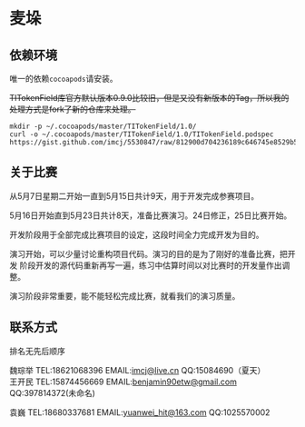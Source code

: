 # 麦垛

## 依赖环境

唯一的依赖`cocoapods`请安装。

<del>TITokenField库官方默认版本0.9.0比较旧，但是又没有新版本的Tag，所以我的处理方式是fork了新的仓库来处理。

```shell
mkdir -p ~/.cocoapods/master/TITokenField/1.0/
curl -o ~/.cocoapods/master/TITokenField/1.0/TITokenField.podspec https://gist.github.com/imcj/5530847/raw/812900d704236189c646745e8529b5096f866852/TITokenField.podspec
```
</del>

## 关于比赛

从5月7日星期二开始一直到5月15日共计9天，用于开发完成参赛项目。

5月16日开始直到5月23日共计8天，准备比赛演习。24日修正，25日比赛开始。

开发阶段用于全部完成比赛项目的设定，这段时间全力完成开发为目的。

演习开始，可以少量讨论重构项目代码。演习的目的是为了刚好的准备比赛，把开发
阶段开发的源代码重新再写一遍，练习中估算时间以对比赛时的开发量作出调整。

演习阶段非常重要，能不能轻松完成比赛，就看我们的演习质量。

## 联系方式

排名无先后顺序

魏琮举 TEL:18621068396 EMAIL:imcj@live.cn               QQ:15084690（夏天）         
王开民 TEL:15874456669 EMAIL:benjamin90etw@gmail.com    QQ:397814372(未命名)

袁巍 TEL:18680337681 EMAIL:yuanwei_hit@163.com    QQ:1025570002

